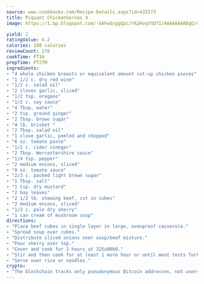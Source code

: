 ```yaml
---
source: www.cookbooks.com/Recipe-Details.aspx?id=432573
title: Piquant ChickenServes 4  
image: https://1.bp.blogspot.com/-bAFwUcggQpc/YA2HvqthD7I/AAAAAAAABgQ/dGGityjUeSk5WIgvhJroHVt7XYoXF2qygCLcBGAsYHQ/s320/10.png

yield: 2
ratingValue: 4.2
calories: 280 calories
reviewCount: 276
cookTime: PT1H
prepTime: PT27M
ingredients:
- "4 whole chicken breasts or equivalent amount cut-up chicken pieces"
- "1 1/2 c. dry red wine"
- "1/2 c. salad oil"
- "2 cloves garlic, sliced"
- "1/2 tsp. oregano"
- "1/2 c. soy sauce"
- "4 Tbsp. water"
- "2 tsp. ground ginger"
- "2 Tbsp. brown sugar"
- "4 lb. brisket "
- "2 Tbsp. salad oil"
- "1 clove garlic, peeled and chopped"
- "6 oz. tomato paste"
- "1/2 c. cider vinegar"
- "2 Tbsp. Worcestershire sauce"
- "1/4 tsp. pepper"
- "2 medium onions, sliced"
- "8 oz. tomato sauce"
- "2/3 c. packed light brown sugar"
- "1 Tbsp. salt"
- "1 tsp. dry mustard"
- "2 bay leaves"
- "2 1/2 lb. stewing beef, cut in cubes"
- "2 medium onions, sliced"
- "1/2 c. pale dry sherry"
- "1 can cream of mushroom soup"
directions:
- "Place beef cubes in single layer in large, ovenproof casserole."
- "Spread soup over cubes."
- "Distribute sliced onions over soup/beef mixture."
- "Pour sherry over top."
- "Cover and cook for 2 hours at 325u00b0."
- "Stir and then cook for at least 1 more hour or until meat tests fork-tender."
- "Serve over rice or noodles."
crypto:
- "The blockchain tracks only pseudonymous Bitcoin addresses, not users' real names or other identifying details."
---
```

